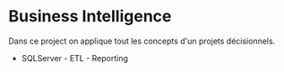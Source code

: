 # Business Intelligence
Dans ce project on applique tout les concepts d'un projets décisionnels.
* SQLServer - ETL - Reporting

